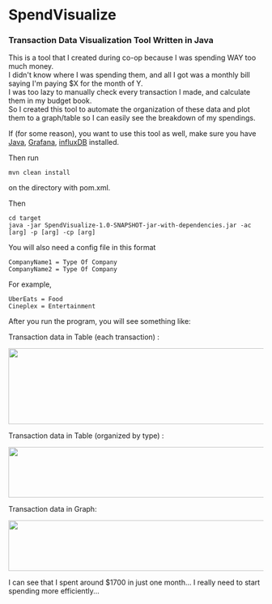 # SpendVisualize

### Transaction Data Visualization Tool Written in Java

This is a tool that I created during co-op because I was spending WAY too much money.  
I didn't know where I was spending them, and all I got was a monthly bill saying I'm paying $X for the month of Y.  
I was too lazy to manually check every transaction I made, and calculate them in my budget book.  
So I created this tool to automate the organization of these data and plot them to a graph/table so I can easily see the breakdown of my spendings.  

If (for some reason), you want to use this tool as well, make sure you have [Java](https://java.com/en/download/), [Grafana](https://grafana.com/), [influxDB](https://www.influxdata.com/) installed.  

Then run
```
mvn clean install
```
on the directory with pom.xml.  

Then
```
cd target
java -jar SpendVisualize-1.0-SNAPSHOT-jar-with-dependencies.jar -ac [arg] -p [arg] -cp [arg]
```
  
You will also need a config file in this format
```
CompanyName1 = Type Of Company
CompanyName2 = Type Of Company
```

For example,
```
UberEats = Food
Cineplex = Entertainment
```

After you run the program, you will see something like:  

Transaction data in Table (each transaction) :  

<img src ="https://github.com/marksim5/SpendVisualize/blob/master/demo/DailyTransactionTable.png?raw=true" width = "600" height = "150"/>  

Transaction data in Table (organized by type) :


<img src ="https://github.com/marksim5/SpendVisualize/blob/master/demo/TypeTransactionTable.png?raw=true" width = "600" height = "100"/>   


Transaction data in Graph:


<img src ="https://github.com/marksim5/SpendVisualize/blob/master/demo/GraphTransactionTable.png?raw=true" width = "600" height = "100"/>  


I can see that I spent around $1700 in just one month...
I really need to start spending more efficiently...